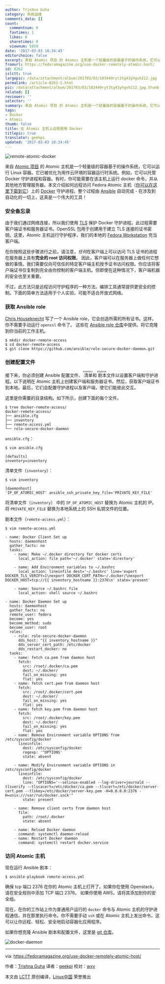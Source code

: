 ```yaml
---
author: Trishna Guha
category: 系统运维
comments_data: []
count:
  commentnum: 0
  favtimes: 1
  likes: 0
  sharetimes: 0
  viewnum: 5859
date: '2017-03-03 10:34:45'
editorchoice: false
excerpt: 来自 Atomic 项目 的 Atomic 主机是一个轻量级的容器基于的操作系统，它可以运行 Linux 容器。它已被优化为用作云环境的容器运行时系统。
fromurl: https://fedoramagazine.org/use-docker-remotely-atomic-host/
id: 8262
islctt: true
largepic: /data/attachment/album/201703/03/103449ryt3tg43yhgvh212.jpg
permalink: /article-8262-1.html
pic: /data/attachment/album/201703/03/103449ryt3tg43yhgvh212.jpg.thumb.jpg
related: []
reviewer: ''
selector: ''
summary: 来自 Atomic 项目 的 Atomic 主机是一个轻量级的容器基于的操作系统，它可以运行 Linux 容器。它已被优化为用作云环境的容器运行时系统。
tags:
- Docker
- Atomic
thumb: false
title: 在 Atomic 主机上远程使用 Docker
titlepic: true
translator: geekpi
updated: '2017-03-03 10:34:45'
---
```


![remote-atomic-docker](/data/attachment/album/201703/03/103449ryt3tg43yhgvh212.jpg)


来自 [Atomic 项目](http://www.projectatomic.io/) 的 Atomic 主机是一个轻量级的容器基于的操作系统，它可以运行 Linux 容器。它已被优化为用作云环境的容器运行时系统。例如，它可以托管 Docker 守护进程和容器。有时，你可能需要在该主机上运行 docker 命令，并从其他地方管理服务器。本文介绍如何远程访问 Fedora Atomic 主机（[你可以在这里下载到它](https://getfedora.org/atomic/)）上的 [Docker](https://www.docker.com/) 守护进程。整个过程由 [Ansible](https://www.ansible.com/) 自动完成 - 在涉及到自动化的一切上，这真是一个伟大的工具！


### 安全备忘录


由于我们通过网络连接，所以我们使用 [TLS](https://en.wikipedia.org/wiki/Transport_Layer_Security) 保护 Docker 守护进程。此过程需要客户端证书和服务器证书。OpenSSL 包用于创建用于建立 TLS 连接的证书密钥。这里，Atomic 主机运行守护程序，我们的本地的 [Fedora Workstation](https://getfedora.org/en/workstation/) 充当客户端。


在你按照这些步骤进行之前，请注意，*任何*在客户端上可以访问 TLS 证书的进程在服务器上具有**完全的 root 访问权限**。 因此，客户端可以在服务器上做任何它想做的事情。我们需要仅向可信任的特定客户端主机授予证书访问权限。你应该将客户端证书仅复制到完全由你控制的客户端主机。但即使在这种情况下，客户端机器的安全也至关重要。


不过，此方法只是远程访问守护程序的一种方法。编排工具通常提供更安全的控制。下面的简单方法适用于个人实验，可能不适合开放式网络。


### 获取 Ansible role


[Chris Houseknecht](https://twitter.com/CHouseknecht) 写了一个 Ansible role，它会创造所需的所有证书。这样，你不需要手动运行 `openssl` 命令了。 这些在 [Ansible role 仓库](https://github.com/ansible/role-secure-docker-daemon)中提供。将它克隆到你当前的工作主机。



```
$ mkdir docker-remote-access
$ cd docker-remote-access
$ git clone https://github.com/ansible/role-secure-docker-daemon.git

```

### 创建配置文件


接下来，你必须创建 Ansible 配置文件、<ruby> 清单 <rp>  （ </rp> <rt>  inventory </rt> <rp>  ） </rp></ruby>和<ruby> 剧本 <rp>  （ </rp> <rt>  playbook </rt> <rp>  ） </rp></ruby>文件以设置客户端和守护进程。以下说明在 Atomic 主机上创建客户端和服务器证书。然后，获取客户端证书到本地。最后，它们会配置守护进程以及客户端，使它们能彼此交互。


这里是你需要的目录结构。如下所示，创建下面的每个文件。



```
$ tree docker-remote-access/
docker-remote-access/
├── ansible.cfg
├── inventory
├── remote-access.yml
└── role-secure-docker-daemon

```

`ansible.cfg`：



```
$ vim ansible.cfg

```


```
[defaults]
inventory=inventory

```

清单文件（`inventory`）：



```
$ vim inventory

```


```
[daemonhost]
'IP_OF_ATOMIC_HOST' ansible_ssh_private_key_file='PRIVATE_KEY_FILE'

```

将清单文件（`inventory`） 中的 `IP_OF_ATOMIC_HOST` 替换为 Atomic 主机的 IP。将 `PRIVATE_KEY_FILE` 替换为本地系统上的 SSH 私钥文件的位置。


剧本文件（`remote-access.yml`）：



```
$ vim remote-access.yml

```


```
- name: Docker Client Set up
  hosts: daemonhost
  gather_facts: no
  tasks:
    - name: Make ~/.docker directory for docker certs
      local_action: file path='~/.docker' state='directory'

    - name: Add Environment variables to ~/.bashrc
      local_action: lineinfile dest='~/.bashrc' line='export DOCKER_TLS_VERIFY=1\nexport DOCKER_CERT_PATH=~/.docker/\nexport DOCKER_HOST=tcp://{{ inventory_hostname }}:2376\n' state='present'

    - name: Source ~/.bashrc file
      local_action: shell source ~/.bashrc

- name: Docker Daemon Set up
  hosts: daemonhost
  gather_facts: no
  remote_user: fedora
  become: yes
  become_method: sudo
  become_user: root
  roles:
    - role: role-secure-docker-daemon
      dds_host: "{{ inventory_hostname }}"
      dds_server_cert_path: /etc/docker
      dds_restart_docker: no
  tasks:
    - name: fetch ca.pem from daemon host
      fetch:
        src: /root/.docker/ca.pem
        dest: ~/.docker/
        fail_on_missing: yes
        flat: yes
    - name: fetch cert.pem from daemon host
      fetch:
        src: /root/.docker/cert.pem
        dest: ~/.docker/
        fail_on_missing: yes
        flat: yes
    - name: fetch key.pem from daemon host
      fetch:
        src: /root/.docker/key.pem
        dest: ~/.docker/
        fail_on_missing: yes
        flat: yes
    - name: Remove Environment variable OPTIONS from /etc/sysconfig/docker
      lineinfile:
        dest: /etc/sysconfig/docker
        regexp: '^OPTIONS'
        state: absent

    - name: Modify Environment variable OPTIONS in /etc/sysconfig/docker
      lineinfile:
        dest: /etc/sysconfig/docker
        line: "OPTIONS='--selinux-enabled --log-driver=journald --tlsverify --tlscacert=/etc/docker/ca.pem --tlscert=/etc/docker/server-cert.pem --tlskey=/etc/docker/server-key.pem -H=0.0.0.0:2376 -H=unix:///var/run/docker.sock'"
        state: present

    - name: Remove client certs from daemon host
      file:
        path: /root/.docker
        state: absent

    - name: Reload Docker daemon
      command: systemctl daemon-reload
    - name: Restart Docker daemon
      command: systemctl restart docker.service

```

### 访问 Atomic 主机


现在运行 Ansible 剧本：



```
$ ansible-playbook remote-access.yml

```

确保 tcp 端口 2376 在你的 Atomic 主机上打开了。如果你在使用 Openstack，请在安全规则中添加 TCP 端口 2376。 如果你使用 AWS，请将其添加到你的安全组。


现在，在你的工作站上作为普通用户运行的 `docker` 命令与 Atomic 主机的守护进程通信，并在那里执行命令。你不需要手动 `ssh` 或在 Atomic 主机上发出命令。这可以让你远程、轻松、安全地启动容器化应用程序。


如果你想克隆 Ansible 剧本和配置文件，这里是 [git 仓库](https://github.com/trishnaguha/fedora-cloud-ansible/tree/master/docker-remote-access)。


![docker-daemon](/data/attachment/album/201703/03/103449g9dsp93n2esseww9.jpg)




---


via: <https://fedoramagazine.org/use-docker-remotely-atomic-host/>


作者：[Trishna Guha](http://trishnag.id.fedoraproject.org/) 译者：[geekpi](https://github.com/geekpi) 校对：[wxy](https://github.com/wxy)


本文由 [LCTT](https://github.com/LCTT/TranslateProject) 原创编译，[Linux中国](https://linux.cn/) 荣誉推出